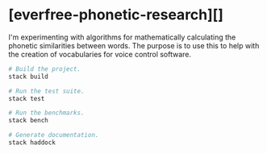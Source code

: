 # [everfree-phonetic-research][]

I'm experimenting with algorithms for mathematically calculating the phonetic similarities between words. The purpose is to use this to help with the creation of vocabularies for voice control software.


``` sh
# Build the project.
stack build

# Run the test suite.
stack test

# Run the benchmarks.
stack bench

# Generate documentation.
stack haddock
```

